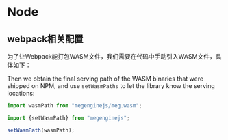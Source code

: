 # Node

## webpack相关配置

为了让Webpack能打包WASM文件，我们需要在代码中手动引入WASM文件，具体如下：


Then we obtain the final serving path of the WASM binaries that were shipped on
NPM, and use `setWasmPaths` to let the library know the serving locations:

```ts
import wasmPath from "megenginejs/meg.wasm";

import {setWasmPath} from "megenginejs";

setWasmPath(wasmPath);
```
